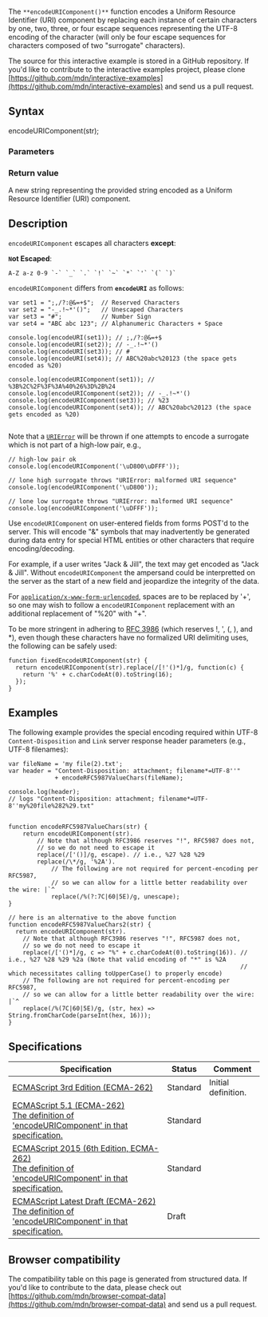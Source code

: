 The `**encodeURIComponent()**` function encodes a Uniform Resource Identifier (URI) component by replacing each instance of certain characters by one, two, three, or four escape sequences representing the UTF-8 encoding of the character (will only be four escape sequences for characters composed of two "surrogate" characters).

The source for this interactive example is stored in a GitHub repository. If you'd like to contribute to the interactive examples project, please clone [https://github.com/mdn/interactive-examples](https://github.com/mdn/interactive-examples) and send us a pull request.

## Syntax

encodeURIComponent(str);

### Parameters

### Return value

A new string representing the provided string encoded as a Uniform Resource Identifier (URI) component.

## Description

`encodeURIComponent` escapes all characters **except**:

**`N`ot Escaped**:

    A-Z a-z 0-9 `-` `_` `.` `!` `~` `*` `'` `(` `)` 

`encodeURIComponent` differs from **`encodeURI`** as follows:

```
var set1 = ";,/?:@&=+$";  // Reserved Characters
var set2 = "-_.!~*'()";   // Unescaped Characters
var set3 = "#";           // Number Sign
var set4 = "ABC abc 123"; // Alphanumeric Characters + Space

console.log(encodeURI(set1)); // ;,/?:@&=+$
console.log(encodeURI(set2)); // -_.!~*'()
console.log(encodeURI(set3)); // #
console.log(encodeURI(set4)); // ABC%20abc%20123 (the space gets encoded as %20)

console.log(encodeURIComponent(set1)); // %3B%2C%2F%3F%3A%40%26%3D%2B%24
console.log(encodeURIComponent(set2)); // -_.!~*'()
console.log(encodeURIComponent(set3)); // %23
console.log(encodeURIComponent(set4)); // ABC%20abc%20123 (the space gets encoded as %20)


```

Note that a [`URIError`](https://developer.mozilla.org/en-US/docs/Web/JavaScript/Reference/Global_Objects/URIError "The URIError object represents an error when a global URI handling function was used in a wrong way.") will be thrown if one attempts to encode a surrogate which is not part of a high-low pair, e.g.,

```
// high-low pair ok
console.log(encodeURIComponent('\uD800\uDFFF'));

// lone high surrogate throws "URIError: malformed URI sequence"
console.log(encodeURIComponent('\uD800'));

// lone low surrogate throws "URIError: malformed URI sequence"
console.log(encodeURIComponent('\uDFFF')); 

```

Use `encodeURIComponent` on user-entered fields from forms POST'd to the server. This will encode "&" symbols that may inadvertently be generated during data entry for special HTML entities or other characters that require encoding/decoding.

For example, if a user writes "Jack & Jill", the text may get encoded as "Jack &amp; Jill". Without `encodeURIComponent` the ampersand could be interpretted on the server as the start of a new field and jeopardize the integrity of the data.

For [`application/x-www-form-urlencoded`](http://www.whatwg.org/specs/web-apps/current-work/multipage/association-of-controls-and-forms.html#application/x-www-form-urlencoded-encoding-algorithm), spaces are to be replaced by '+', so one may wish to follow a `encodeURIComponent` replacement with an additional replacement of "%20" with "+".

To be more stringent in adhering to [RFC 3986](http://tools.ietf.org/html/rfc3986) (which reserves !, ', (, ), and \*), even though these characters have no formalized URI delimiting uses, the following can be safely used:

```
function fixedEncodeURIComponent(str) {
  return encodeURIComponent(str).replace(/[!'()*]/g, function(c) {
    return '%' + c.charCodeAt(0).toString(16);
  });
}

```

## Examples

The following example provides the special encoding required within UTF-8 `Content-Disposition` and `Link` server response header parameters (e.g., UTF-8 filenames):

```
var fileName = 'my file(2).txt';
var header = "Content-Disposition: attachment; filename*=UTF-8''" 
             + encodeRFC5987ValueChars(fileName);

console.log(header); 
// logs "Content-Disposition: attachment; filename*=UTF-8''my%20file%282%29.txt"


function encodeRFC5987ValueChars(str) {
    return encodeURIComponent(str).
        // Note that although RFC3986 reserves "!", RFC5987 does not,
        // so we do not need to escape it
        replace(/['()]/g, escape). // i.e., %27 %28 %29
        replace(/\*/g, '%2A').
            // The following are not required for percent-encoding per RFC5987, 
            // so we can allow for a little better readability over the wire: |`^
            replace(/%(?:7C|60|5E)/g, unescape);
}

// here is an alternative to the above function
function encodeRFC5987ValueChars2(str) {
  return encodeURIComponent(str).
    // Note that although RFC3986 reserves "!", RFC5987 does not,
    // so we do not need to escape it
    replace(/['()*]/g, c => "%" + c.charCodeAt(0).toString(16)). // i.e., %27 %28 %29 %2a (Note that valid encoding of "*" is %2A
                                                                 // which necessitates calling toUpperCase() to properly encode)
    // The following are not required for percent-encoding per RFC5987,
    // so we can allow for a little better readability over the wire: |`^
    replace(/%(7C|60|5E)/g, (str, hex) => String.fromCharCode(parseInt(hex, 16)));
}
```

## Specifications

| Specification | Status | Comment |
| --- | --- | --- |
| [ECMAScript 3rd Edition (ECMA-262)](https://www.ecma-international.org/publications/files/ECMA-ST-ARCH/ECMA-262,%203rd%20edition,%20December%201999.pdf "The 'ECMAScript 3rd Edition (ECMA-262)' specification") | Standard | Initial definition. |
| [ECMAScript 5.1 (ECMA-262)  <br>The definition of 'encodeURIComponent' in that specification.](https://www.ecma-international.org/ecma-262/5.1/#sec-15.1.3.4) | Standard |     |
| [ECMAScript 2015 (6th Edition, ECMA-262)  <br>The definition of 'encodeURIComponent' in that specification.](https://www.ecma-international.org/ecma-262/6.0/#sec-encodeuricomponent-uricomponent) | Standard |     |
| [ECMAScript Latest Draft (ECMA-262)  <br>The definition of 'encodeURIComponent' in that specification.](https://tc39.es/ecma262/#sec-encodeuricomponent-uricomponent) | Draft |     |

## Browser compatibility

The compatibility table on this page is generated from structured data. If you'd like to contribute to the data, please check out [https://github.com/mdn/browser-compat-data](https://github.com/mdn/browser-compat-data) and send us a pull request.